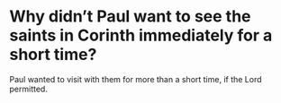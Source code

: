 # Why didn’t Paul want to see the saints in Corinth immediately for a short time?

Paul wanted to visit with them for more than a short time, if the Lord permitted.
